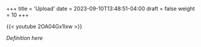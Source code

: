 +++
title = 'Upload'
date = 2023-09-10T13:48:51-04:00
draft = false
weight = 10
+++

{{< youtube 2OA04Gx1lxw >}}

*Definition here*